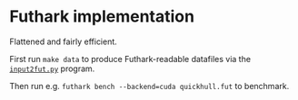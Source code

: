 # Futhark implementation

Flattened and fairly efficient.

First run `make data` to produce Futhark-readable datafiles via the
[`input2fut.py`](input2fut.py) program.

Then run e.g. `futhark bench --backend=cuda quickhull.fut` to
benchmark.
